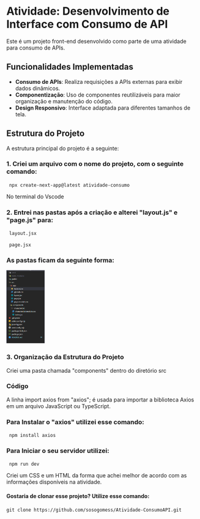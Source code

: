 # Atividade: Desenvolvimento de Interface com Consumo de API

Este é um projeto front-end desenvolvido como parte de uma atividade para consumo de APIs.

## Funcionalidades Implementadas

- **Consumo de APIs**: Realiza requisições a APIs externas para exibir dados dinâmicos.
- **Componentização**: Uso de componentes reutilizáveis para maior organização e manutenção do código.
- **Design Responsivo**: Interface adaptada para diferentes tamanhos de tela.


## Estrutura do Projeto

A estrutura principal do projeto é a seguinte:

### 1. Criei um arquivo com o nome do projeto, com o seguinte comando:

```
 npx create-next-app@latest atividade-consumo

```
No terminal do Vscode 

### 2. Entrei nas pastas após a criação e alterei "layout.js" e "page.js" para:

```
 layout.jsx

```

```
 page.jsx

```

### As pastas ficam da seguinte forma:

<img src="./assets/imagem pastas.png" alt="Estrutura do Projeto" width="100">


### 3. Organização da Estrutura do Projeto

Criei uma pasta chamada "components" dentro do diretório src

### Código

A linha import axios from "axios"; é usada para importar a biblioteca Axios em um arquivo JavaScript ou TypeScript.

### Para Instalar o "axios" utilizei esse comando:

```
 npm install axios    

```

### Para Iniciar o seu servidor utilizei:

```
 npm run dev    

```

Criei um CSS e um HTML da forma que achei melhor de acordo com as informações disponíveis na atividade.

#### Gostaria de clonar esse projeto? Utilize esse comando:

```
git clone https://github.com/sosogomess/Atividade-ConsumoAPI.git

```




